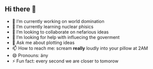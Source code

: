 ## Hi there 👋

- 🔭 I’m currently working on world domination
- 🌱 I’m currently learning nuclear phisics
- 👯 I’m looking to collaborate on nefarious ideas
- 🤔 I’m looking for help with influecing the goverment
- 💬 Ask me about plotting ideas
- 📫 How to reach me: scream **really** loudly into your pillow at 2AM
- 😄 Pronouns: äny
- ⚡ Fun fact: every second we are closer to tomorow

